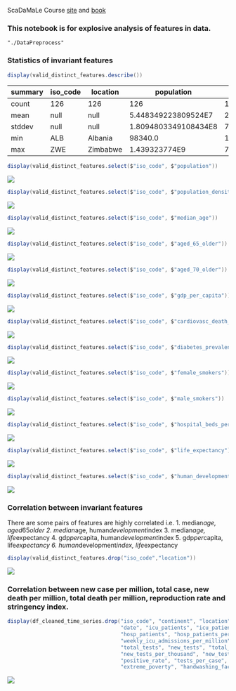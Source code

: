 <div class="cell markdown">

ScaDaMaLe Course [site](https://lamastex.github.io/scalable-data-science/sds/3/x/) and [book](https://lamastex.github.io/ScaDaMaLe/index.html)

</div>

<div class="cell markdown">

### This notebook is for explosive analysis of features in data.

</div>

<div class="cell code" execution_count="1" scrolled="false">

``` run
"./DataPreprocess"
```

</div>

<div class="cell markdown">

### Statistics of invariant features

</div>

<div class="cell code" execution_count="1" scrolled="false">

``` scala
display(valid_distinct_features.describe())
```

<div class="output execute_result tabular_result" execution_count="1">

<table>
<thead>
<tr class="header">
<th>summary</th>
<th>iso_code</th>
<th>location</th>
<th>population</th>
<th>population_density</th>
<th>median_age</th>
<th>aged_65_older</th>
<th>aged_70_older</th>
<th>gdp_per_capita</th>
<th>cardiovasc_death_rate</th>
<th>diabetes_prevalence</th>
<th>female_smokers</th>
<th>male_smokers</th>
<th>hospital_beds_per_thousand</th>
<th>life_expectancy</th>
<th>human_development_index</th>
</tr>
</thead>
<tbody>
<tr class="odd">
<td>count</td>
<td>126</td>
<td>126</td>
<td>126</td>
<td>126</td>
<td>126</td>
<td>126</td>
<td>126</td>
<td>126</td>
<td>126</td>
<td>126</td>
<td>126</td>
<td>126</td>
<td>126</td>
<td>126</td>
<td>126</td>
</tr>
<tr class="even">
<td>mean</td>
<td>null</td>
<td>null</td>
<td>5.448349223809524E7</td>
<td>227.40285714285716</td>
<td>32.72619047619046</td>
<td>10.100476190476186</td>
<td>6.477539682539681</td>
<td>22517.798674603175</td>
<td>249.51723809523807</td>
<td>7.5796031746031725</td>
<td>10.470634920634918</td>
<td>32.03650793650794</td>
<td>3.1610476190476198</td>
<td>74.50119047619042</td>
<td>0.7466904761904759</td>
</tr>
<tr class="odd">
<td>stddev</td>
<td>null</td>
<td>null</td>
<td>1.8094803349108434E8</td>
<td>737.9315775155493</td>
<td>8.810413643605422</td>
<td>6.507230389299932</td>
<td>4.50202071901193</td>
<td>21194.388486506883</td>
<td>120.66734039269643</td>
<td>3.8247238647083845</td>
<td>10.346516843539705</td>
<td>13.459477571879843</td>
<td>2.4548683837864473</td>
<td>6.634961896757854</td>
<td>0.1496665875490299</td>
</tr>
<tr class="even">
<td>min</td>
<td>ALB</td>
<td>Albania</td>
<td>98340.0</td>
<td>1.98</td>
<td>15.1</td>
<td>1.144</td>
<td>0.526</td>
<td>752.788</td>
<td>79.37</td>
<td>0.99</td>
<td>0.1</td>
<td>7.7</td>
<td>0.1</td>
<td>59.31</td>
<td>0.354</td>
</tr>
<tr class="odd">
<td>max</td>
<td>ZWE</td>
<td>Zimbabwe</td>
<td>1.439323774E9</td>
<td>7915.731</td>
<td>48.2</td>
<td>27.049</td>
<td>18.493</td>
<td>116935.6</td>
<td>724.417</td>
<td>22.02</td>
<td>44.0</td>
<td>78.1</td>
<td>13.05</td>
<td>84.63</td>
<td>0.953</td>
</tr>
</tbody>
</table>

</div>

</div>

<div class="cell code" execution_count="1" scrolled="false">

``` scala
display(valid_distinct_features.select($"iso_code", $"population"))
```

</div>

<div class="cell markdown">

![](https://github.com/r-e-x-a-g-o-n/scalable-data-science/blob/master/images/ScaDaMaLe/000_0-sds-3-x-projects/12_03_1.JPG?raw=true)

</div>

<div class="cell code" execution_count="1" scrolled="false">

``` scala
display(valid_distinct_features.select($"iso_code", $"population_density"))
```

</div>

<div class="cell markdown">

![](https://github.com/r-e-x-a-g-o-n/scalable-data-science/blob/master/images/ScaDaMaLe/000_0-sds-3-x-projects/12_03_2.JPG?raw=true)

</div>

<div class="cell code" execution_count="1" scrolled="false">

``` scala
display(valid_distinct_features.select($"iso_code", $"median_age"))
```

</div>

<div class="cell markdown">

![](https://github.com/r-e-x-a-g-o-n/scalable-data-science/blob/master/images/ScaDaMaLe/000_0-sds-3-x-projects/12_03_3.JPG?raw=true)

</div>

<div class="cell code" execution_count="1" scrolled="false">

``` scala
display(valid_distinct_features.select($"iso_code", $"aged_65_older"))
```

</div>

<div class="cell markdown">

![](https://github.com/r-e-x-a-g-o-n/scalable-data-science/blob/master/images/ScaDaMaLe/000_0-sds-3-x-projects/12_03_4.JPG?raw=true)

</div>

<div class="cell code" execution_count="1" scrolled="false">

``` scala
display(valid_distinct_features.select($"iso_code", $"aged_70_older"))
```

</div>

<div class="cell markdown">

![](https://github.com/r-e-x-a-g-o-n/scalable-data-science/blob/master/images/ScaDaMaLe/000_0-sds-3-x-projects/12_03_5.JPG?raw=true)

</div>

<div class="cell code" execution_count="1" scrolled="false">

``` scala
display(valid_distinct_features.select($"iso_code", $"gdp_per_capita"))
```

</div>

<div class="cell markdown">

![](https://github.com/r-e-x-a-g-o-n/scalable-data-science/blob/master/images/ScaDaMaLe/000_0-sds-3-x-projects/12_03_6.JPG?raw=true)

</div>

<div class="cell code" execution_count="1" scrolled="false">

``` scala
display(valid_distinct_features.select($"iso_code", $"cardiovasc_death_rate"))
```

</div>

<div class="cell markdown">

![](https://github.com/r-e-x-a-g-o-n/scalable-data-science/blob/master/images/ScaDaMaLe/000_0-sds-3-x-projects/12_03_7.JPG?raw=true)

</div>

<div class="cell code" execution_count="1" scrolled="false">

``` scala
display(valid_distinct_features.select($"iso_code", $"diabetes_prevalence"))
```

</div>

<div class="cell markdown">

![](https://github.com/r-e-x-a-g-o-n/scalable-data-science/blob/master/images/ScaDaMaLe/000_0-sds-3-x-projects/12_03_8.JPG?raw=true)

</div>

<div class="cell code" execution_count="1" scrolled="false">

``` scala
display(valid_distinct_features.select($"iso_code", $"female_smokers"))
```

</div>

<div class="cell markdown">

![](https://github.com/r-e-x-a-g-o-n/scalable-data-science/blob/master/images/ScaDaMaLe/000_0-sds-3-x-projects/12_03_9.JPG?raw=true)

</div>

<div class="cell code" execution_count="1" scrolled="false">

``` scala
display(valid_distinct_features.select($"iso_code", $"male_smokers"))
```

</div>

<div class="cell markdown">

![](https://github.com/r-e-x-a-g-o-n/scalable-data-science/blob/master/images/ScaDaMaLe/000_0-sds-3-x-projects/12_03_10.JPG?raw=true)

</div>

<div class="cell code" execution_count="1" scrolled="false">

``` scala
display(valid_distinct_features.select($"iso_code", $"hospital_beds_per_thousand"))
```

</div>

<div class="cell markdown">

![](https://github.com/r-e-x-a-g-o-n/scalable-data-science/blob/master/images/ScaDaMaLe/000_0-sds-3-x-projects/12_03_11.JPG?raw=true)

</div>

<div class="cell code" execution_count="1" scrolled="false">

``` scala
display(valid_distinct_features.select($"iso_code", $"life_expectancy"))
```

</div>

<div class="cell markdown">

![](https://github.com/r-e-x-a-g-o-n/scalable-data-science/blob/master/images/ScaDaMaLe/000_0-sds-3-x-projects/12_03_12.JPG?raw=true)

</div>

<div class="cell code" execution_count="1" scrolled="false">

``` scala
display(valid_distinct_features.select($"iso_code", $"human_development_index"))
```

</div>

<div class="cell markdown">

![](https://github.com/r-e-x-a-g-o-n/scalable-data-science/blob/master/images/ScaDaMaLe/000_0-sds-3-x-projects/12_03_13.JPG?raw=true)

</div>

<div class="cell markdown">

### Correlation between invariant features

There are some pairs of features are highly correlated i.e. 1. median*age, aged*65*older 2. median*age, human*development*index 3. median*age, life*expectancy 4. gdp*per*capita, human*development*index 5. gdp*per*capita, life*expectancy 6. human*development*index, life*expectancy

</div>

<div class="cell code" execution_count="1" scrolled="false">

``` scala
display(valid_distinct_features.drop("iso_code","location"))
```

</div>

<div class="cell markdown">

![](https://github.com/r-e-x-a-g-o-n/scalable-data-science/blob/master/images/ScaDaMaLe/000_0-sds-3-x-projects/12_03_14.png?raw=true)

</div>

<div class="cell markdown">

### Correlation between new case per million, total case, new death per million, total death per million, reproduction rate and stringency index.

</div>

<div class="cell code" execution_count="1" scrolled="false">

``` scala
display(df_cleaned_time_series.drop("iso_code", "continent", "location",
                                    "date", "icu_patients", "icu_patients_per_million",
                                    "hosp_patients", "hosp_patients_per_million", "weekly_icu_admissions",
                                    "weekly_icu_admissions_per_million", "weekly_hosp_admissions", "weekly_hosp_admissions_per_million",
                                    "total_tests", "new_tests", "total_tests_per_thousand",
                                    "new_tests_per_thousand", "new_tests_smoothed", "new_tests_smoothed_per_thousand",
                                    "positive_rate", "tests_per_case", "tests_units",
                                    "extreme_poverty", "handwashing_facilities"))

```

</div>

<div class="cell markdown">

![](https://github.com/r-e-x-a-g-o-n/scalable-data-science/blob/master/images/ScaDaMaLe/000_0-sds-3-x-projects/12_03_15.png?raw=true)

</div>
